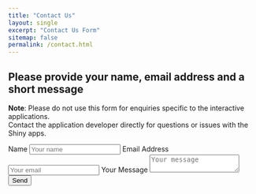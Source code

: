 ```yaml
---
title: "Contact Us"
layout: single
excerpt: "Contact Us Form"
sitemap: false
permalink: /contact.html
---
```


<link href="formstyle.css" rel="stylesheet">

## Please provide your name, email address and a short message 

**Note**: Please do not use this form for enquiries specific to the interactive applications.  
Contact the application developer directly for questions or issues with the Shiny apps.

<div class="contactform">
<form id="contactform" method="POST">
  <label for="fname">Name</label>
  <input type="text" name="name" placeholder="Your name">
  <label for="fname">Email Address</label>  
  <input type="email" name="_replyto" placeholder="Your email">
  <input type="hidden" name="_subject" value="New submission" />
  <label for="fname">Your Message</label>
  <textarea name="body" placeholder="Your message"></textarea>
  <input type="submit" value="Send">
  <input type="hidden" name="_next" value="/thanks.html" />
  <input type="text" name="_gotcha" style="display:none" />
</form>
</div>
<script>
    var contactform =  document.getElementById('contactform');
    contactform.setAttribute('action', '//formspree.io/' + 'barefootecologist' + '@' + 'gmail' + '.' + 'com');
</script>
